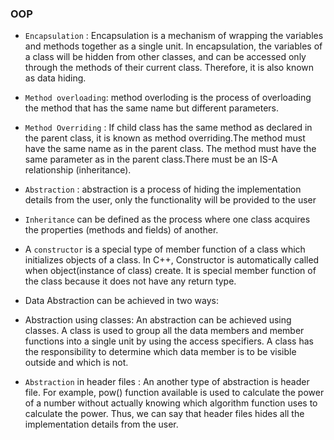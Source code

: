 ### OOP

-  `Encapsulation` : Encapsulation is a mechanism of wrapping the variables and methods together as a single unit. In encapsulation, the variables of a class will be hidden from other classes, and can be accessed only through the methods of their current class. Therefore, it is also known as data hiding.

- `Method overloading`:  method overloding is the process of overloading the method that has the same name but different parameters.

- `Method Overriding` : If child class has the same method as declared in the parent class, it is known as method overriding.The method must have the same name as in the parent class. The method must have the same parameter as in the parent class.There must be an IS-A relationship (inheritance).

- `Abstraction` :  abstraction is a process of hiding the implementation details from the user, only the functionality will be provided to the user

- `Inheritance` can be defined as the process where one class acquires the properties (methods and fields) of another.

- A `constructor` is a special type of member function of a class which initializes objects of a class. In C++, Constructor is automatically called when object(instance of class) create. It is special member function of the class because it does not have any return type.
- Data Abstraction can be achieved in two ways:
- Abstraction using classes: An abstraction can be achieved using classes. A class is used to group all the data members and member functions into a single unit by using the access specifiers. A class has the responsibility to determine which data member is to be visible outside and which is not.

- `Abstraction` in header files : An another type of abstraction is header file. For example, pow() function available is used to calculate the power of a number without actually knowing which algorithm function uses to calculate the power. Thus, we can say that header files hides all the implementation details from the user.
